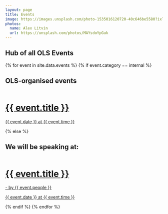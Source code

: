 ```yaml
---
layout: page
title: Events
image: https://images.unsplash.com/photo-1535016120720-40c646be5580?ixlib=rb-1.2.1&ixid=MnwxMjA3fDB8MHxwaG90by1wYWdlfHx8fGVufDB8fHx8&auto=format&fit=crop&w=1740&q=80
photos:
  name: Alex Litvin
  url: https://unsplash.com/photos/MAYsdoYpGuk
---
```


## Hub of all OLS Events

{% for event in site.data.events %}
    {% if event.category == internal %}
## OLS-organised events
<div class="container">
  <div class="columns">
    <div class="column is-one-third">
      <a href="">
        <div class="card custom-card">
            <div class="card-content">
              <img src="" class="image is-128x128" alt="">
              <h1>{{ event.title }}</h1>
              <p>{{ event.date }} at {{ event.time }}</p>
            </div>
        </div>
      </a>
    </div>
  </div>
</div>
    {% else %}

## We will be speaking at:
<div class="container">
  <div class="columns">
    <div class="column is-one-third">
      <a href="">
        <div class="card custom-card">
            <div class="card-content">
              <img src="" class="image is-128x128" alt="">
              <h1>{{ event.title }}</h1>
              <p>- by {{ event.people }}</p>
              <p>{{ event.date }} at {{ event.time }}</p>
            </div>
        </div>
      </a>
    </div>
  </div>
</div>
    {% endif %}
{% endfor %}